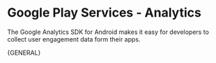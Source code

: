 Google Play Services - Analytics
================================

The Google Analytics SDK for Android makes it easy for developers to collect user engagement data form their apps. 



{GENERAL}
